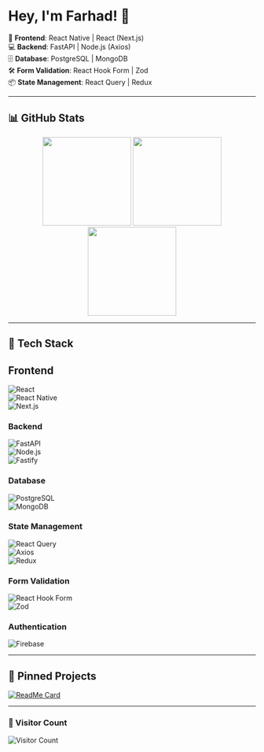 # Hey, I'm Farhad! 👋

🚀 **Frontend**: React Native | React (Next.js)  
💻 **Backend**: FastAPI | Node.js (Axios)  
🗄 **Database**: PostgreSQL | MongoDB  
🛠 **Form Validation**: React Hook Form | Zod  
📦 **State Management**: React Query | Redux  

---

## 📊 GitHub Stats  
<div align="center">
  <img height="180em" src="https://github-readme-stats.vercel.app/api?username=farhad-fbm&show_icons=true&theme=radical" />
  <img height="180em" src="https://github-readme-streak-stats.herokuapp.com/?user=farhad-fbm&theme=dark" />
  <img height="180em" src="https://github-readme-stats.vercel.app/api/top-langs/?username=farhad-fbm&layout=compact&theme=radical" />
</div>

---

## 🚀 Tech Stack  

## **Frontend**  
![React](https://img.shields.io/badge/React-20232A?style=for-the-badge&logo=react&logoColor=61DAFB)  
![React Native](https://img.shields.io/badge/React_Native-20232A?style=for-the-badge&logo=react&logoColor=61DAFB)  
![Next.js](https://img.shields.io/badge/Next.js-000000?style=for-the-badge&logo=nextdotjs&logoColor=white)  

### **Backend**  
![FastAPI](https://img.shields.io/badge/FastAPI-009688?style=for-the-badge&logo=fastapi&logoColor=white)  
![Node.js](https://img.shields.io/badge/Node.js-43853D?style=for-the-badge&logo=node.js&logoColor=white)  
![Fastify](https://img.shields.io/badge/Fastify-000000?style=for-the-badge&logo=fastify&logoColor=white)  

### **Database**  
![PostgreSQL](https://img.shields.io/badge/PostgreSQL-316192?style=for-the-badge&logo=postgresql&logoColor=white)  
![MongoDB](https://img.shields.io/badge/MongoDB-47A248?style=for-the-badge&logo=mongodb&logoColor=white)  

### **State Management**  
![React Query](https://img.shields.io/badge/React_Query-FF4154?style=for-the-badge&logo=reactquery&logoColor=white)  
![Axios](https://img.shields.io/badge/Axios-5A29E4?style=for-the-badge&logo=axios&logoColor=white)  
![Redux](https://img.shields.io/badge/Redux-764ABC?style=for-the-badge&logo=redux&logoColor=white)  

### **Form Validation**  
![React Hook Form](https://img.shields.io/badge/React_Hook_Form-EC5990?style=for-the-badge&logo=reacthookform&logoColor=white)  
![Zod](https://img.shields.io/badge/Zod-3178C6?style=for-the-badge&logo=typescript&logoColor=white)  

### **Authentication**  
![Firebase](https://img.shields.io/badge/Firebase-FFCA28?style=for-the-badge&logo=firebase&logoColor=black)  

---

## 📌 Pinned Projects  
[![ReadMe Card](https://github-readme-stats.vercel.app/api/pin/?username=farhad-fbm&repo=your-repo)](https://github.com/farhad-fbm/your-repo)  

---

### 👀 Visitor Count  
![Visitor Count](https://visitor-badge.glitch.me/badge?page_id=farhad-fbm)
